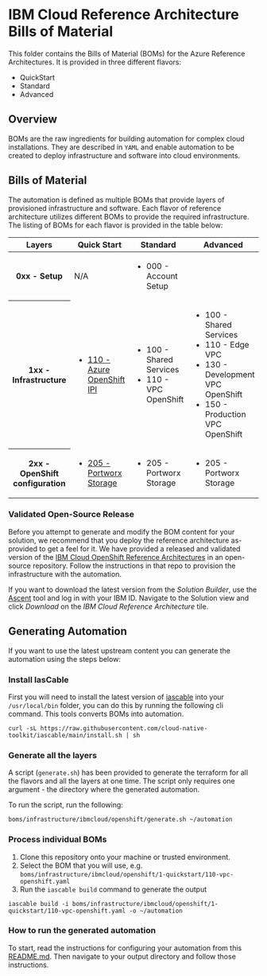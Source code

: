 # IBM Cloud Reference Architecture Bills of Material

This folder contains the Bills of Material (BOMs) for the Azure Reference Architectures. It is provided in three different flavors:

- QuickStart
- Standard
- Advanced

## Overview

BOMs are the raw ingredients for building automation for complex cloud installations. They are described in `YAML` and enable automation to be created to deploy infrastructure and software into cloud environments.

## Bills of Material

The automation is defined as multiple BOMs that provide layers of provisioned infrastructure and software. Each flavor of reference architecture utilizes different BOMs to provide the required infrastructure. The listing of BOMs for each flavor is provided in the table below:

<table>
<thead>
<tr>
<th>Layers</th>
<th>Quick Start</th>
<th>Standard</th>
<th>Advanced</th>
</tr>
</thead>
<tbody>
<tr>
<th>0xx - Setup</th>
<td>N/A</td>
<td><ul><li>000 - Account Setup</li></ul></td>
</tr>
<tr>
<th>1xx - Infrastructure</th>
<td><ul><li><a href="1-quickstart/110-azure-ocp-ipi.yaml">110 - Azure OpenShift IPI</a></li></ul></td>
<td>
<ul>
<li>100 - Shared Services</li>
<li>110 - VPC OpenShift</li>
</ul>
</td>
<td>
<ul>
<li>100 - Shared Services</li>
<li>110 - Edge VPC</li>
<li>130 - Development VPC OpenShift</li>
<li>150 - Production VPC OpenShift</li>
</ul>
</td>
</tr>
<tr>
<th>2xx - OpenShift configuration</th>
<td>
<ul>
<li><a href="1-quickstart/205-portworx-storage.yaml">205 - Portworx Storage</a></li>
</ul>
</td>
<td>
<ul>
<li>205 - Portworx Storage</li>
</ul>
</td>
<td>
<ul>
<li>205 - Portworx Storage</li>
</ul>
</td>
</tr>
</tbody>
</table>

### Validated Open-Source Release

Before you attempt to generate and modify the BOM content for your solution, we recommend that you deploy the reference architecture as-provided to get a feel for it. We have provided a released and validated version of the [IBM Cloud OpenShift Reference Architectures](https://github.com/IBM/automation-ibmcloud-infra-openshift) in an open-source repository. Follow the instructions in that repo to provision the infrastructure with the automation.

If you want to download the latest version from the *Solution Builder*, use the [Ascent](https://ascent.openfn.co) tool and log in with your IBM ID. Navigate to the Solution view and click *Download* on the *IBM Cloud Reference Architecture* tile.

## Generating Automation

If you want to use the latest upstream content you can generate the automation using the steps below:

### Install IasCable

First you will need to install the latest version of [iascable](https://github.com/cloud-native-toolkit/iascable) into your `/usr/local/bin` folder, you can do this by running the following cli command. This tools converts BOMs into automation.

```shell
curl -sL https://raw.githubusercontent.com/cloud-native-toolkit/iascable/main/install.sh | sh
```

### Generate all the layers

A script (`generate.sh`) has been provided to generate the terraform for all the flavors and all the layers at one time. The script only requires one argument - the directory where the generated automation.

To run the script, run the following:

```shell
boms/infrastructure/ibmcloud/openshift/generate.sh ~/automation
```

### Process individual BOMs

1. Clone this repository onto your machine or trusted environment.
2. Select the BOM that you will use, e.g. `boms/infrastructure/ibmcloud/openshift/1-quickstart/110-vpc-openshift.yaml`
3. Run the `iascable build` command to generate the output

```shell
iascable build -i boms/infrastructure/ibmcloud/openshift/1-quickstart/110-vpc-openshift.yaml -o ~/automation
```

### How to run the generated automation

To start, read the instructions for configuring your automation from this [README.md](files/README.md). Then navigate to your output directory and follow those instructions.
